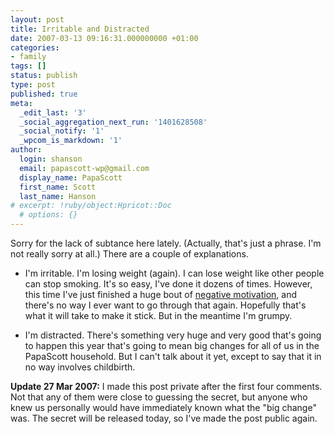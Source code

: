 ```yaml
---
layout: post
title: Irritable and Distracted
date: 2007-03-13 09:16:31.000000000 +01:00
categories:
- family
tags: []
status: publish
type: post
published: true
meta:
  _edit_last: '3'
  _social_aggregation_next_run: '1401628508'
  _social_notify: '1'
  _wpcom_is_markdown: '1'
author:
  login: shanson
  email: papascott-wp@gmail.com
  display_name: PapaScott
  first_name: Scott
  last_name: Hanson
# excerpt: !ruby/object:Hpricot::Doc
  # options: {}
---
```

<p>Sorry for the lack of subtance here lately. (Actually, that's just a phrase. I'm not really sorry at all.) There are a couple of explanations.</p>
<ul>
<li>I'm irritable. I'm losing weight (again). I can lose weight like other people can stop smoking. It's so easy, I've done it dozens of times. However, this time I've just finished a huge bout of <a href="http://www.papascott.de/archives/2007/01/08/needles-and-pins/">negative motivation</a>, and there's no way I ever want to go through that again. Hopefully that's what it will take to make it stick. But in the meantime I'm grumpy.</li>
<li>
<p>I'm distracted. There's something very huge and very good that's going to happen this year that's going to mean big changes for all of us in the PapaScott household. But I can't talk about it yet, except to say that it in no way involves childbirth.</p>
</li>
</ul>
<p><strong>Update 27 Mar 2007:</strong> I made this post private after the first four comments.  Not that any of them were close to guessing the secret, but anyone who knew us personally would have immediately known what the "big change" was. The secret will be released today, so I've made the post public again.</p>
